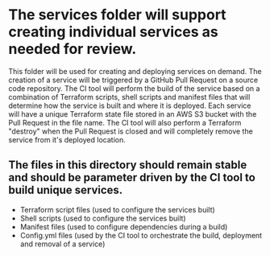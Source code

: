 # The services folder will support creating individual services as needed for review.

 This folder will be used for creating and deploying services on demand.  The creation of a service will be triggered by a GitHub Pull Request on a source code repository. The CI tool will perform the build of the service based on a combination of Terraform scripts, shell scripts and manifest files that will determine how the service is built and where it is deployed.  Each service will have a unique Terraform state file stored in an AWS S3 bucket with the Pull Request in the file name.  The CI tool will also perform a Terraform "destroy" when the Pull Request is closed and will completely remove the service from it's deployed location.

##  The files in this directory should remain stable and should be parameter driven by the CI tool to build unique services. 

- Terraform script files    (used to configure the services built)
- Shell scripts             (used to configure the services built)
- Manifest files            (used to configure dependencies during a build)
- Config.yml files          (used by the CI tool to orchestrate the build, deployment and removal of a service)
